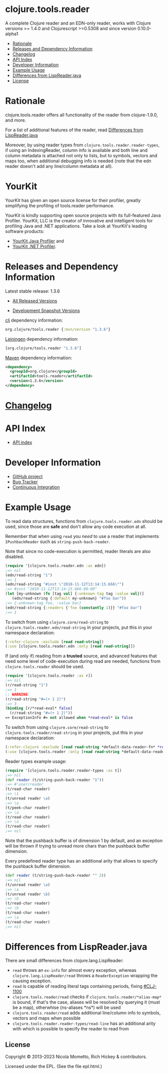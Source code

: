 clojure.tools.reader
========================================

A complete Clojure reader and an EDN-only reader, works with Clojure versions >= 1.4.0 and Clojurescript  >=0.5308 and since version 0.10.0-alpha1

* [Rationale](#rationale)
* [Releases and Dependency Information](#releases-and-dependency-information)
* [Changelog](#changelog)
* [API Index](#api-index)
* [Developer Information](#developer-information)
* [Example Usage](#example-usage)
* [Differences from LispReader.java](#differences-from-lispreaderjava)
* [License](#license)

Rationale
========================================

clojure.tools.reader offers all functionality of the reader from clojure-1.9.0, and more.

For a list of additional features of the reader, read [Differences from LispReader.java](#differences-from-lispreaderjava)

Moreover, by using reader types from `clojure.tools.reader.reader-types`, if using an IndexingReader, column info is available and both line and column metadata is attached not only to lists, but to symbols, vectors and maps too, when additional debugging info is needed (note that the edn reader doesn't add any line/column metadata at all).


YourKit
========================================
YourKit has given an open source license for their profiler, greatly simplifying the profiling of tools.reader performance.

YourKit is kindly supporting open source projects with its full-featured Java Profiler. YourKit, LLC is the creator of innovative and intelligent tools for profiling Java and .NET applications. Take a look at YourKit's leading software products:

* <a href="https://www.yourkit.com/java/profiler/index.jsp">YourKit Java Profiler</a> and
* <a href="https://www.yourkit.com/.net/profiler/index.jsp">YourKit .NET Profiler</a>.

Releases and Dependency Information
========================================

Latest stable release: 1.3.6

* [All Released Versions](https://search.maven.org/#search%7Cgav%7C1%7Cg%3A%22org.clojure%22%20AND%20a%3A%22tools.reader%22)

* [Development Snapshot Versions](https://oss.sonatype.org/index.html#nexus-search;gav%7Eorg.clojure%7Etools.reader%7E%7E%7E)

[clj](https://clojure.org/guides/getting_started) dependency information:
```clojure
org.clojure/tools.reader {:mvn/version "1.3.6"}
```

[Leiningen](https://github.com/technomancy/leiningen) dependency information:

```clojure
[org.clojure/tools.reader "1.3.6"]
```
[Maven](https://maven.apache.org/) dependency information:

```xml
<dependency>
  <groupId>org.clojure</groupId>
  <artifactId>tools.reader</artifactId>
  <version>1.3.6</version>
</dependency>
```

[Changelog](CHANGELOG.md)
========================================

API Index
========================================

* [API index](https://clojure.github.io/tools.reader)

Developer Information
========================================

* [GitHub project](https://github.com/clojure/tools.reader)
* [Bug Tracker](https://clojure.atlassian.net/browse/TRDR)
* [Continuous Integration](https://github.com/clojure/tools.reader/actions/workflows/test.yml)

Example Usage
========================================

To read data structures, functions from `clojure.tools.reader.edn` should be used, since those are **safe** and don't allow any code execution at all.

Remember that when using `read` you *need* to use a reader that implements `IPushbackReader` such as `string-push-back-reader`.

Note that since no code-execution is permitted, reader literals are also disabled.

```clojure
(require '[clojure.tools.reader.edn :as edn])
;=> nil
(edn/read-string "1")
;=> 1
(edn/read-string "#inst \"2010-11-12T13:14:15.666\"")
;=> #inst "2010-11-12T13:14:15.666-00:00"
(let [my-unknown (fn [tag val] {:unknown-tag tag :value val})]
   (edn/read-string {:default my-unknown} "#foo bar"))
;=> {:unknown-tag foo, :value bar}
(edn/read-string {:readers {'foo (constantly 1)}} "#foo bar")
;=> 1
```

To switch from using `clojure.core/read-string` to `clojure.tools.reader.edn/read-string` in your projects, put this in your namespace declaration:
```clojure
(:refer-clojure :exclude [read read-string])
(:use [clojure.tools.reader.edn :only [read read-string]])
```

If (and only if) reading from a **trusted** source, and advanced features that need some level of code-execution during read are needed, functions from `clojure.tools.reader` should be used.
```clojure
(require '[clojure.tools.reader :as r])
;=> nil
(r/read-string "1")
;=> 1
;; WARNING!
(r/read-string "#=(+ 1 2)")
;=> 3
(binding [r/*read-eval* false]
  (r/read-string "#=(+ 1 2)"))
=> ExceptionInfo #= not allowed when *read-eval* is false
```

To switch from using `clojure.core/read-string` to `clojure.tools.reader/read-string` in your projects, put this in your namespace declaration:
```clojure
(:refer-clojure :exclude [read read-string *default-data-reader-fn* *read-eval* *data-readers*])
(:use [clojure.tools.reader :only [read read-string *default-data-reader-fn* *read-eval* *data-readers*]])
```

Reader types example usage:

```clojure
(require '[clojure.tools.reader.reader-types :as t])
;=> nil
(def reader (t/string-push-back-reader "1"))
;=> #'user/reader
(t/read-char reader)
;=> \1
(t/unread reader \a)
;=> \a
(t/peek-char reader)
;=> \a
(t/read-char reader)
;=> \a
(t/read-char reader)
;=> nil
```
Note that the pushback buffer is of dimension 1 by default, and an exception will be thrown if trying to
unread more chars than the pushback buffer dimension.

Every predefined reader type has an additional arity that allows to specify the pushback buffer dimension.

```clojure
(def reader (t/string-push-back-reader "" 2))
;=> nil
(t/unread reader \a)
;=> \a
(t/unread reader \b)
;=> \b
(t/read-char reader)
;=> \b
(t/read-char reader)
;=> \a
(t/read-char reader)
;=> nil
```

Differences from LispReader.java
========================================

There are small differences from clojure.lang.LispReader:

* `read` throws an `ex-info` for almost every exception, whereas `clojure.lang.LispReader/read` throws a `ReaderException` wrapping the causing exception.
* `read` is capable of reading literal tags containing periods, fixing [#CLJ-1100](https://clojure.atlassian.net/browse/CLJ-1100)
* `clojure.tools.reader/read` checks if `clojure.tools.reader/*alias-map*` is bound, if that's the case, aliases will be resolved by querying it (must be a map), otherwhise (ns-aliases \*ns\*) will be used
* `clojure.tools.reader/read` adds additional line/column info to symbols, vectors and maps when possible
* `clojure.tools.reader.reader-types/read-line` has an additional arity with which is possible to specify the reader to read from

## License

Copyright © 2013-2023 Nicola Mometto, Rich Hickey & contributors.

Licensed under the EPL. (See the file epl.html.)
